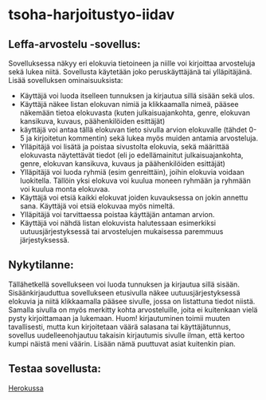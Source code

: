 # tsoha-harjoitustyo-iidav
## Leffa-arvostelu -sovellus:
Sovelluksessa näkyy eri elokuvia tietoineen ja niille voi kirjoittaa arvosteluja sekä lukea niitä. Sovellusta käytetään joko peruskäyttäjänä tai ylläpitäjänä.
Lisää sovelluksen ominaisuuksista:

- Käyttäjä voi luoda itselleen tunnuksen ja kirjautua sillä sisään sekä ulos.
- Käyttäjä näkee listan elokuvan nimiä ja klikkaamalla nimeä, pääsee näkemään tietoa elokuvasta (kuten julkaisuajankohta, genre, elokuvan kansikuva, kuvaus, päähenkilöiden esittäjät)
- käyttäjä voi antaa tällä elokuvan tieto sivulla arvion elokuvalle (tähdet 0-5 ja kirjoitetun kommentin) sekä lukea myös muiden antamia arvosteluja.
- Ylläpitäjä voi lisätä ja poistaa sivustolta elokuvia, sekä määrittää elokuvasta näytettävät tiedot (eli jo edellämainitut julkaisuajankohta, genre, elokuvan kansikuva, kuvaus ja päähenkilöiden esittäjät)
- Ylläpitäjä voi luoda ryhmiä (esim genreittäin), joihin elokuvia voidaan luokitella. Tällöin yksi elokuva voi kuulua moneen ryhmään ja ryhmään voi kuulua monta elokuvaa.
- Käyttäjä voi etsiä kaikki elokuvat joiden kuvauksessa on jokin annettu sana. Käyttäjä voi etsiä elokuvaa myös nimeltä.
- Ylläpitäjä voi tarvittaessa poistaa käyttäjän antaman arvion.
- Käyttäjä voi nähdä listan elokuvista halutessaan esimerkiksi uutuusjärjestyksessä tai arvostelujen mukaisessa paremmuus järjestyksessä.

## Nykytilanne:
Tällähetkellä sovellukseen voi luoda tunnuksen ja kirjautua sillä sisään. Sisäänkirjauduttua sovellukseen etusivulla näkee uutuusjärjestyksessä elokuvia ja niitä klikkaamalla pääsee sivulle, jossa on listattuna tiedot niistä. Samalla sivulla on myös merkitty kohta arvosteluille, joita ei kuitenkaan vielä pysty kirjoittamaan ja lukemaan. Huom! kirjautuminen toimii muuten tavallisesti, mutta kun kirjoitetaan väärä salasana tai käyttäjätunnus, sovellus uudelleenohjautuu takaisin kirjautumis sivulle ilman, että kertoo kumpi näistä meni väärin. Lisään nämä puuttuvat asiat kuitenkin pian.

## Testaa sovellusta:
[Herokussa](https://tsoha-harjoitustyo-iidav.herokuapp.com/)



